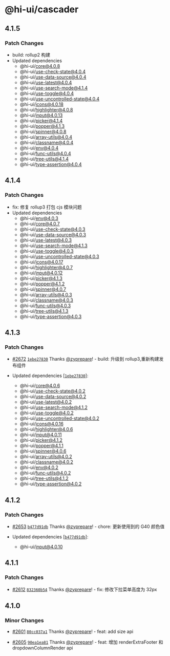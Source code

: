 # @hi-ui/cascader

## 4.1.5

### Patch Changes

- build: rollup2 构建
- Updated dependencies
  - @hi-ui/core@4.0.8
  - @hi-ui/use-check-state@4.0.4
  - @hi-ui/use-data-source@4.0.4
  - @hi-ui/use-latest@4.0.4
  - @hi-ui/use-search-mode@4.1.4
  - @hi-ui/use-toggle@4.0.4
  - @hi-ui/use-uncontrolled-state@4.0.4
  - @hi-ui/icons@4.0.18
  - @hi-ui/highlighter@4.0.8
  - @hi-ui/input@4.0.13
  - @hi-ui/picker@4.1.4
  - @hi-ui/popper@4.1.3
  - @hi-ui/spinner@4.0.8
  - @hi-ui/array-utils@4.0.4
  - @hi-ui/classname@4.0.4
  - @hi-ui/env@4.0.4
  - @hi-ui/func-utils@4.0.4
  - @hi-ui/tree-utils@4.1.4
  - @hi-ui/type-assertion@4.0.4

## 4.1.4

### Patch Changes

- fix: 修复 rollup3 打包 cjs 模块问题
- Updated dependencies
  - @hi-ui/env@4.0.3
  - @hi-ui/core@4.0.7
  - @hi-ui/use-check-state@4.0.3
  - @hi-ui/use-data-source@4.0.3
  - @hi-ui/use-latest@4.0.3
  - @hi-ui/use-search-mode@4.1.3
  - @hi-ui/use-toggle@4.0.3
  - @hi-ui/use-uncontrolled-state@4.0.3
  - @hi-ui/icons@4.0.17
  - @hi-ui/highlighter@4.0.7
  - @hi-ui/input@4.0.12
  - @hi-ui/picker@4.1.3
  - @hi-ui/popper@4.1.2
  - @hi-ui/spinner@4.0.7
  - @hi-ui/array-utils@4.0.3
  - @hi-ui/classname@4.0.3
  - @hi-ui/func-utils@4.0.3
  - @hi-ui/tree-utils@4.1.3
  - @hi-ui/type-assertion@4.0.3

## 4.1.3

### Patch Changes

- [#2672](https://github.com/XiaoMi/hiui/pull/2672) [`1ebe27830`](https://github.com/XiaoMi/hiui/commit/1ebe2783098b3a8cd980bd10076d67635463800e) Thanks [@zyprepare](https://github.com/zyprepare)! - build: 升级到 rollup3,重新构建发布组件

- Updated dependencies [[`1ebe27830`](https://github.com/XiaoMi/hiui/commit/1ebe2783098b3a8cd980bd10076d67635463800e)]:
  - @hi-ui/core@4.0.6
  - @hi-ui/use-check-state@4.0.2
  - @hi-ui/use-data-source@4.0.2
  - @hi-ui/use-latest@4.0.2
  - @hi-ui/use-search-mode@4.1.2
  - @hi-ui/use-toggle@4.0.2
  - @hi-ui/use-uncontrolled-state@4.0.2
  - @hi-ui/icons@4.0.16
  - @hi-ui/highlighter@4.0.6
  - @hi-ui/input@4.0.11
  - @hi-ui/picker@4.1.2
  - @hi-ui/popper@4.1.1
  - @hi-ui/spinner@4.0.6
  - @hi-ui/array-utils@4.0.2
  - @hi-ui/classname@4.0.2
  - @hi-ui/env@4.0.2
  - @hi-ui/func-utils@4.0.2
  - @hi-ui/tree-utils@4.1.2
  - @hi-ui/type-assertion@4.0.2

## 4.1.2

### Patch Changes

- [#2653](https://github.com/XiaoMi/hiui/pull/2653) [`b477d91db`](https://github.com/XiaoMi/hiui/commit/b477d91db15bbc92c8712a9a771af5b332779315) Thanks [@zyprepare](https://github.com/zyprepare)! - chore: 更新使用到的 G40 颜色值

- Updated dependencies [[`b477d91db`](https://github.com/XiaoMi/hiui/commit/b477d91db15bbc92c8712a9a771af5b332779315)]:
  - @hi-ui/input@4.0.10

## 4.1.1

### Patch Changes

- [#2612](https://github.com/XiaoMi/hiui/pull/2612) [`832360b54`](https://github.com/XiaoMi/hiui/commit/832360b54231983148858b12707087c6b6fbac87) Thanks [@zyprepare](https://github.com/zyprepare)! - fix: 修改下拉菜单高度为 32px

## 4.1.0

### Minor Changes

- [#2601](https://github.com/XiaoMi/hiui/pull/2601) [`80cc037a1`](https://github.com/XiaoMi/hiui/commit/80cc037a15381a5f3466a7ea79565e10f05ca129) Thanks [@zyprepare](https://github.com/zyprepare)! - feat: add size api

- [#2605](https://github.com/XiaoMi/hiui/pull/2605) [`90ea1ea81`](https://github.com/XiaoMi/hiui/commit/90ea1ea810573f730ebbc4c48272dd6181099933) Thanks [@zyprepare](https://github.com/zyprepare)! - feat: 增加 renderExtraFooter 和 dropdownColumnRender api
